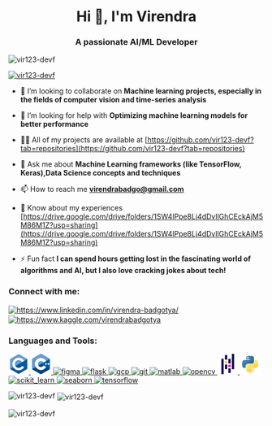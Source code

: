 <h1 align="center">Hi 👋, I'm Virendra</h1>
<h3 align="center">A passionate AI/ML Developer</h3>

<p align="left"> <img src="https://komarev.com/ghpvc/?username=vir123-devf&label=Profile%20views&color=0e75b6&style=flat" alt="vir123-devf" /> </p>

<p align="left"> <a href="https://github.com/ryo-ma/github-profile-trophy"><img src="https://github-profile-trophy.vercel.app/?username=vir123-devf" alt="vir123-devf" /></a> </p>

- 👯 I’m looking to collaborate on **Machine learning projects, especially in the fields of computer vision and time-series analysis**

- 🤝 I’m looking for help with **Optimizing machine learning models for better performance**

- 👨‍💻 All of my projects are available at [https://github.com/vir123-devf?tab=repositories](https://github.com/vir123-devf?tab=repositories)

- 💬 Ask me about **Machine Learning frameworks (like TensorFlow, Keras),Data Science concepts and techniques**

- 📫 How to reach me **virendrabadgo@gmail.com**

- 📄 Know about my experiences [https://drive.google.com/drive/folders/1SW4lPpe8Lj4dDvllGhCEckAjM5M86M1Z?usp=sharing](https://drive.google.com/drive/folders/1SW4lPpe8Lj4dDvllGhCEckAjM5M86M1Z?usp=sharing)

- ⚡ Fun fact **I can spend hours getting lost in the fascinating world of algorithms and AI, but I also love cracking jokes about tech!**

<h3 align="left">Connect with me:</h3>
<p align="left">
<a href="https://linkedin.com/in/https://www.linkedin.com/in/virendra-badgotya/" target="blank"><img align="center" src="https://raw.githubusercontent.com/rahuldkjain/github-profile-readme-generator/master/src/images/icons/Social/linked-in-alt.svg" alt="https://www.linkedin.com/in/virendra-badgotya/" height="30" width="40" /></a>
<a href="https://kaggle.com/https://www.kaggle.com/virendrabadgotya" target="blank"><img align="center" src="https://raw.githubusercontent.com/rahuldkjain/github-profile-readme-generator/master/src/images/icons/Social/kaggle.svg" alt="https://www.kaggle.com/virendrabadgotya" height="30" width="40" /></a>
</p>

<h3 align="left">Languages and Tools:</h3>
<p align="left"> <a href="https://www.cprogramming.com/" target="_blank" rel="noreferrer"> <img src="https://raw.githubusercontent.com/devicons/devicon/master/icons/c/c-original.svg" alt="c" width="40" height="40"/> </a> <a href="https://www.w3schools.com/cpp/" target="_blank" rel="noreferrer"> <img src="https://raw.githubusercontent.com/devicons/devicon/master/icons/cplusplus/cplusplus-original.svg" alt="cplusplus" width="40" height="40"/> </a> <a href="https://www.figma.com/" target="_blank" rel="noreferrer"> <img src="https://www.vectorlogo.zone/logos/figma/figma-icon.svg" alt="figma" width="40" height="40"/> </a> <a href="https://flask.palletsprojects.com/" target="_blank" rel="noreferrer"> <img src="https://www.vectorlogo.zone/logos/pocoo_flask/pocoo_flask-icon.svg" alt="flask" width="40" height="40"/> </a> <a href="https://cloud.google.com" target="_blank" rel="noreferrer"> <img src="https://www.vectorlogo.zone/logos/google_cloud/google_cloud-icon.svg" alt="gcp" width="40" height="40"/> </a> <a href="https://git-scm.com/" target="_blank" rel="noreferrer"> <img src="https://www.vectorlogo.zone/logos/git-scm/git-scm-icon.svg" alt="git" width="40" height="40"/> </a> <a href="https://www.mathworks.com/" target="_blank" rel="noreferrer"> <img src="https://upload.wikimedia.org/wikipedia/commons/2/21/Matlab_Logo.png" alt="matlab" width="40" height="40"/> </a> <a href="https://opencv.org/" target="_blank" rel="noreferrer"> <img src="https://www.vectorlogo.zone/logos/opencv/opencv-icon.svg" alt="opencv" width="40" height="40"/> </a> <a href="https://pandas.pydata.org/" target="_blank" rel="noreferrer"> <img src="https://raw.githubusercontent.com/devicons/devicon/2ae2a900d2f041da66e950e4d48052658d850630/icons/pandas/pandas-original.svg" alt="pandas" width="40" height="40"/> </a> <a href="https://www.python.org" target="_blank" rel="noreferrer"> <img src="https://raw.githubusercontent.com/devicons/devicon/master/icons/python/python-original.svg" alt="python" width="40" height="40"/> </a> <a href="https://scikit-learn.org/" target="_blank" rel="noreferrer"> <img src="https://upload.wikimedia.org/wikipedia/commons/0/05/Scikit_learn_logo_small.svg" alt="scikit_learn" width="40" height="40"/> </a> <a href="https://seaborn.pydata.org/" target="_blank" rel="noreferrer"> <img src="https://seaborn.pydata.org/_images/logo-mark-lightbg.svg" alt="seaborn" width="40" height="40"/> </a> <a href="https://www.tensorflow.org" target="_blank" rel="noreferrer"> <img src="https://www.vectorlogo.zone/logos/tensorflow/tensorflow-icon.svg" alt="tensorflow" width="40" height="40"/> </a> </p>

<p><img align="left" src="https://github-readme-stats.vercel.app/api/top-langs?username=vir123-devf&show_icons=true&locale=en&layout=compact" alt="vir123-devf" /></p>

<p>&nbsp;<img align="center" src="https://github-readme-stats.vercel.app/api?username=vir123-devf&show_icons=true&locale=en" alt="vir123-devf" /></p>

<p><img align="center" src="https://github-readme-streak-stats.herokuapp.com/?user=vir123-devf&" alt="vir123-devf" /></p>
